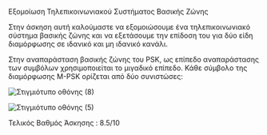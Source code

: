 Εξομοίωση Τηλεπικοινωνιακού Συστήματος Βασικής Ζώνης 


Στην άσκηση αυτή καλούμαστε να εξομοιώσουμε ένα τηλεπικοινωνιακό σύστημα βασικής ζώνης και να 
εξετάσουμε την επίδοση του για δύο είδη διαμόρφωσης σε ιδανικό και μη ιδανικό κανάλι.

Στην αναπαράσταση βασικής ζώνης του PSK, ως επίπεδο αναπαράστασης των συμβόλων 
χρησιμοποιείται το μιγαδικό επίπεδο. Κάθε σύμβολο της διαμόρφωσης M-PSK ορίζεται από δύο 
συνιστώσες: 

![Στιγμιότυπο οθόνης (8)](https://github.com/user-attachments/assets/18a2586d-28e4-431f-88d8-9ecd356e3390)


![Στιγμιότυπο οθόνης (5)](https://github.com/user-attachments/assets/bff4973e-eb1f-44c9-91a8-8442a6333e93)

Τελικός Βαθμός Άσκησης : 8.5/10
